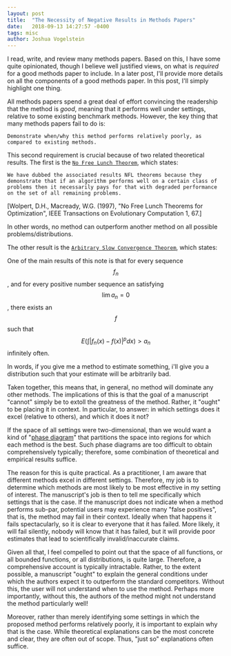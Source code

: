 ```yaml
---
layout: post
title:  "The Necessity of Negative Results in Methods Papers"
date:   2018-09-13 14:27:57 -0400
tags: misc
author: Joshua Vogelstein
---
```


I read, write, and review many methods papers.  Based on this, I have some quite opinionated, though I believe well justified views, on what is *required* for a good methods paper to include.  In a later post, I'll provide more details on all the components of a good methods paper.  In this post, I'll simply highlight one thing.

All methods papers spend a great deal of effort convincing the readership that the method is *good*, meaning that it performs well under settings, relative to some existing benchmark methods.  However, the key thing that many methods papers fail to do is:

```
Demonstrate when/why this method performs relatively poorly, as compared to existing methods.
```

This second requirement is crucial because of two related theoretical results.  The first is the [`No Free Lunch Theorem`](https://en.wikipedia.org/wiki/No_free_lunch_theorem), which states:

`
We have dubbed the associated results NFL theorems because they demonstrate that if an algorithm performs well on a certain class of problems then it necessarily pays for that with degraded performance on the set of all remaining problems.
`

[Wolpert, D.H., Macready, W.G. (1997), "No Free Lunch Theorems for Optimization", IEEE Transactions on Evolutionary Computation 1, 67.]

In other words, no method can outperform another method on all possible problems/distributions.  


The other result is the [`Arbitrary Slow Convergence Theorem`](https://link.springer.com/article/10.1007/BF00534199), which states:

  One of the main results of this note is that for every sequence $$f_n$$, and for every positive number sequence an satisfying $$\lim a_n=0$$, there exists an $$f$$ such that $$E(\int \vert f_n(x)−f(x) \vert^p dx)>a_n$$ infinitely often.



In words, if you give me a method to estimate something, i'll give you a distribution such that your estimate will be arbitrarily bad.


Taken together, this means that, in general, no method will dominate any other methods.  The implications of this is that the  goal of a manuscript "cannot" simply be to extoll the greatness of the method.  Rather, it "ought" to be placing it in context.  In particular, to answer: in which settings does it excel (relative to others), and which it does it not?  

If the space of all settings were two-dimensional, than we would want a kind of "[phase diagram](https://en.wikipedia.org/wiki/Phase_diagram)" that partitions the space into regions for which each method is the best.  Such phase diagrams are too difficult to obtain comprehensively typically; therefore, some combination of theoretical and empirical results suffice.  

The reason for this is quite practical.  As a practitioner, I am aware that different methods excel in different settings.  Therefore, my job is to determine which methods are most likely to be most effective in my setting of interest.  The manuscript's job is then to tell me specifically which settings that is the case.  If the manuscript does not indicate when a method performs sub-par, potential users may experience many "false positives", that is, the method may fail in their context.  Ideally when that happens it fails spectacularly, so it is clear to everyone that it has failed.  More likely, it will fail silently, nobody will know that it has failed, but it will provide poor estimates that lead to scientifically invalid/inaccurate claims.  

Given all that, I feel compelled to point out that the space of all functions, or all bounded functions, or all distributions, is quite large.  Therefore, a comprehensive account is typically intractable. Rather, to the extent possible, a manuscript "ought" to explain the general conditions under which the authors expect it to outperform the standard competitors.  Without this, the user will not understand when to use the method.  Perhaps more importantly, without this, the authors of the method might not understand the method particularly well!

Moreover, rather than merely identifying some settings in which the proposed method performs relatively poorly, it is important to explain why that is the case.  While theoretical explanations can be the most concrete and clear, they are often out of scope. Thus, "just so" explanations often suffice.
